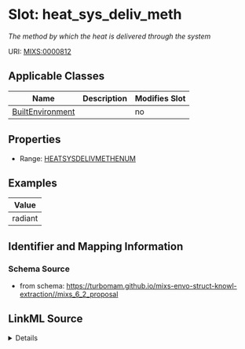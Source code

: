 # Slot: heat_sys_deliv_meth


_The method by which the heat is delivered through the system_



URI: [MIXS:0000812](https://w3id.org/mixs/0000812)



<!-- no inheritance hierarchy -->




## Applicable Classes

| Name | Description | Modifies Slot |
| --- | --- | --- |
[BuiltEnvironment](BuiltEnvironment.md) |  |  no  |







## Properties

* Range: [HEATSYSDELIVMETHENUM](HEATSYSDELIVMETHENUM.md)






## Examples

| Value |
| --- |
| radiant |

## Identifier and Mapping Information







### Schema Source


* from schema: https://turbomam.github.io/mixs-envo-struct-knowl-extraction//mixs_6_2_proposal




## LinkML Source

<details>
```yaml
name: heat_sys_deliv_meth
description: The method by which the heat is delivered through the system
title: heating system delivery method
notes:
- delivery
- method
examples:
- value: radiant
from_schema: https://turbomam.github.io/mixs-envo-struct-knowl-extraction//mixs_6_2_proposal
rank: 1000
slot_uri: MIXS:0000812
multivalued: false
alias: heat_sys_deliv_meth
domain_of:
- BuiltEnvironment
range: HEAT_SYS_DELIV_METH_ENUM
required: false
recommended: false

```
</details>